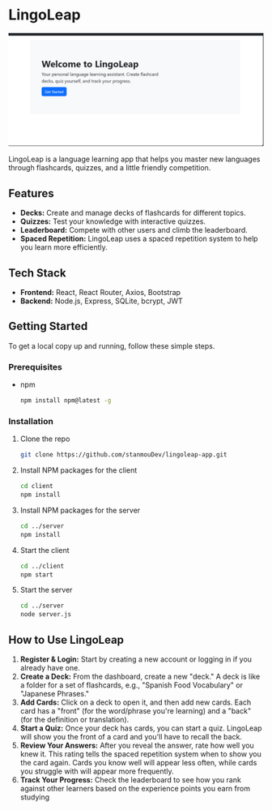 # LingoLeap

![LingoLeap App Screenshot](readme_images/Screenshot%202025-09-20%20045206.png)

LingoLeap is a language learning app that helps you master new languages through flashcards, quizzes, and a little friendly competition.

## Features

- **Decks:** Create and manage decks of flashcards for different topics.
- **Quizzes:** Test your knowledge with interactive quizzes.
- **Leaderboard:** Compete with other users and climb the leaderboard.
- **Spaced Repetition:** LingoLeap uses a spaced repetition system to help you learn more efficiently.

## Tech Stack

- **Frontend:** React, React Router, Axios, Bootstrap
- **Backend:** Node.js, Express, SQLite, bcrypt, JWT

## Getting Started

To get a local copy up and running, follow these simple steps.

### Prerequisites

- npm
  ```sh
  npm install npm@latest -g
  ```

### Installation

1. Clone the repo
   ```sh
   git clone https://github.com/stanmouDev/lingoleap-app.git
   ```
2. Install NPM packages for the client
   ```sh
   cd client
   npm install
   ```
3. Install NPM packages for the server
   ```sh
   cd ../server
   npm install
   ```
4. Start the client
   ```sh
   cd ../client
   npm start
   ```
5. Start the server
   ```sh
   cd ../server
   node server.js
   ```

## How to Use LingoLeap

1.  **Register & Login:** Start by creating a new account or logging in if you already have one.
2.  **Create a Deck:** From the dashboard, create a new "deck." A deck is like a folder for a set of flashcards, e.g., "Spanish Food Vocabulary" or "Japanese Phrases."
3.  **Add Cards:** Click on a deck to open it, and then add new cards. Each card has a "front" (for the word/phrase you're learning) and a "back" (for the definition or translation).
4.  **Start a Quiz:** Once your deck has cards, you can start a quiz. LingoLeap will show you the front of a card and you'll have to recall the back.
5.  **Review Your Answers:** After you reveal the answer, rate how well you knew it. This rating tells the spaced repetition system when to show you the card again. Cards you know well will appear less often, while cards you struggle with will appear more frequently.
6.  **Track Your Progress:** Check the leaderboard to see how you rank against other learners based on the experience points you earn from studying